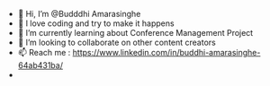 - 👋 Hi, I’m @Budddhi Amarasinghe
- 👀 I love coding and try to make it happens
- 🌱 I’m currently learning about Conference Management Project
- 💞️ I’m looking to collaborate on other content creators
- 📫 Reach me : https://www.linkedin.com/in/buddhi-amarasinghe-64ab431ba/  
-            

<!---
GayashaBudddhi/GayashaBudddhi is a ✨ special ✨ repository because its `README.md` (this file) appears on your GitHub profile.
You can click the Preview link to take a look at your changes.
--->
